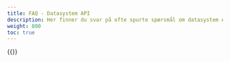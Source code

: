 ```yaml
---
title: FAQ - Datasystem API
description: Her finner du svar på ofte spurte spørsmål om datasystem API. FAQ er delt inn i ulike kategorier.
weight: 800
toc: true
---
```



{{<children description="true" depth="1" />}}
